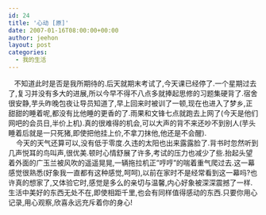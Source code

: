 ```yaml
---
id: 24
title: '心动 [原]'
date: 2007-01-16T08:00:00+00:00
author: jeehon
layout: post
categories:
  - 我的生活
---
```

&nbsp;&nbsp; 不知道此时是否是我所期待的.后天就期末考试了,今天课已经停了.一个星期过去了,复习并没有多大的进展,所以今早不得不八点多就捧起思修的习题集硬背了.宿舍很安静,芋头昨晚包夜让导员知道了,早上回来时被训了一顿,现在也进入了梦乡,正甜甜的睡着呢,都没有比他睡的更香的了.雨果和文锋七点就跑去上网了(今天是他们网吧的会员日,半价上机).真的很难得的机会,可以大声的背不来还吵不到别人(芋头睡着后就是一只死猪,即使把他挂上价,不拿刀抹他,他还是不会醒).  
&nbsp;&nbsp;&nbsp; 今天的天气还算可以,没有低于零度.久违的太阳也出来露露脸了.背书时忽然听到几声悦耳的鸟叫声,很优美.顿时心情舒展了许多,考试的压力也减少了些.抬起头望着外面的广玉兰被风吹的遥遥晃晃,一辆拖拉机正&#8221;哼哼&#8221;的喘着重气爬过去.这一幕感觉很熟悉(好象我一直都有这种感觉,呵呵),以前在家时不是经常看到这一幕吗?也许真的想家了,又体验它时,感觉是多么的亲切与温馨,内心好象被深深震撼了一样.生活中美好的东西无处不在,即使相距千里,也会有同样值得感动的东西.只要你用心记录,用心观察,欣喜永远充斥着你的身心!